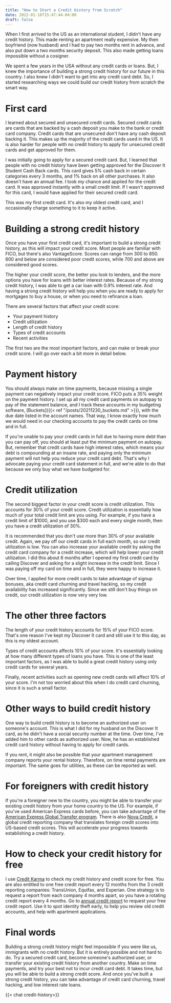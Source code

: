 ```yaml
---
title: "How to Start a Credit History from Scratch"
date: 2022-01-16T15:47:44-04:00
draft: false
---
```


When I first arrived to the US as an international student, I didn't have any credit history. This made renting an apartment really expensive. My then boyfriend (now husband) and I had to pay two months rent in advance, and also put down a two months security deposit. This also made getting loans impossible without a cosigner. 

We spent a few years in the USA without any credit cards or loans. But, I knew the importance of building a strong credit history for our future in this country. I also knew I didn't want to get into any credit card debt. So, I started researching ways we could build our credit history from scratch the smart way. 

# First card

I learned about secured and unsecured credit cards. Secured credit cards are cards that are backed by a cash deposit you make to the bank or credit card company. Credit cards that are unsecured don't have any cash deposit backing it. This makes up the majority of the credit cards used in the US. It is also harder for people with no credit history to apply for unsecured credit cards and get approved for them. 

I was initially going to apply for a secured credit card. But, I learned that people with no credit history have been getting approved for the Discover It Student Cash Back cards. This card gives 5% cash back in certain categories every 3 months, and 1% back on all other purchases. It also doesn't have an annual fee. I took my chance and applied for the credit card. It was approved instantly with a small credit limit. If I wasn't approved for this card, I would have applied for their secured credit card.

This was my first credit card. It's also my oldest credit card, and I occasionally charge something to it to keep it active. 

# Building a strong credit history

Once you have your first credit card, it's important to build a strong credit history, as this will impact your credit score. Most people are familiar with FICO, but there's also VantageScore. Scores can range from 300 to 850. 600 and below are considered poor credit scores, while 700 and above are considered good scores. 

The higher your credit score, the better you look to lenders, and the more options you have for loans with better interest rates. Because of my strong credit history, I was able to get a car loan with 0.9% interest rate. And having a strong credit history will help you when you are ready to apply for mortgages to buy a house, or when you need to refinance a loan. 

There are several factors that affect your credit score:

* Your payment history
* Credit utilization
* Length of credit history
* Types of credit accounts
* Recent activities

The first two are the most important factors, and can make or break your credit score. I will go over each a bit more in detail below.

# Payment history

You should always make on time payments, because missing a single payment can negatively impact your credit score. FICO puts a 35% weight on the payment history. I set up all my credit card payments on autopay to pay of the statement balance, and I track these accounts in my budgeting software, [Buckets]({{< ref "/posts/20211230_buckets.md" >}}), with the due date listed in the account names. That way, I know exactly how much we would need in our checking accounts to pay the credit cards on time and in full. 

If you're unable to pay your credit cards in full due to having more debt than you can pay off, you should at least put the minimum payment on autopay. But, remember that credit cards have high interest rates, which means your debt is compounding at an insane rate, and paying only the minimum payment will not help you reduce your credit card debt. That's why I advocate paying your credit card statement in full, and we're able to do that because we only buy what we have budgeted for. 

# Credit utilization 

The second biggest factor in your credit score is credit utilization. This accounts for 30% of your credit score. Credit utilization is essentially how much of your total credit limit are you using. For example, if you have a credit limit of $1000, and you use $300 each and every single month, then you have a credit utilization of 30%. 

It is recommended that you don't use more than 30% of your available credit. Again, we pay off our credit cards in full each month, so our credit utilization is low. You can also increase your available credit by asking the credit card company for a credit increase, which will help lower your credit utilization. I did this about 6 months after I opened my first credit card by calling Discover and asking for a slight increase in the credit limit. Since I was paying off my card on time and in full, they were happy to increase it.

Over time, I applied for more credit cards to take advantage of signup bonuses, aka credit card churning and travel hacking, so my credit availability has increased significantly. Since we still don't buy things on credit, our credit utilization is now very very low. 

# The other three factors

The length of your credit history accounts for 15% of your FICO score. That's one reason I've kept my Discover It card and still use it to this day, as this is my oldest account. 

Types of credit accounts affects 10% of your score. It's essentially looking at how many different types of loans you have. This is one of the least important factors, as I was able to build a great credit history using only credit cards for several years. 

Finally, recent activities such as opening new credit cards will affect 10% of your score. I'm not too worried about this when I do credit card churning, since it is such a small factor. 

# Other ways to build credit history
One way to build credit history is to become an authorized user on someone's account. This is what I did for my husband on the Discover It card, as he didn't have a social security number at the time. Over time, I've added him to other cards as authorized user. Now, he has an established credit card history without having to apply for credit cards. 

If you rent, it might also be possible that your apartment management company reports your rental history. Therefore, on time rental payments are important. The same goes for utilities, as these can be reported as well. 

# For foreigners with credit history
If you're a foreigner new to the country, you might be able to transfer your existing credit history from your home country to the US. For example, if you've used American Express cards before, you can take advantage of the [American Express Global Transfer program](https://www.americanexpress.com/us/customer-service/global-card-relationship/). There is also [Nova Credit](https://www.novacredit.com/resources/international-credit), a global credit reporting company that translates foreign credit scores into US-based credit scores. This will accelerate your progress towards establishing a credit history.

# How to check your credit history for free
I use [Credit Karma](http://www.creditkarma.com/) to check my credit history and credit score for free. You are also entitled to one free credit report every 12 months from the 3 credit reporting companies: TransUnion, Equifax, and Experian. One strategy is to request a report from each company 4 months apart, so you have a rotating credit report every 4 months. Go to [annual credit report](https://www.annualcreditreport.com/index.action) to request your free credit report. Use it to spot identity theft early, to help you review old credit accounts, and help with apartment applications. 

# Final words
Building a strong credit history might feel impossible if you were like us, immigrants with no credit history. But it is entirely possible and not hard to do. Try a secured credit card, become someone's authorized user, or transfer your existing credit history from another country. Make on time payments, and try your best not to incur credit card debt. It takes time, but you will be able to build a strong credit score. And once you've built a strong credit history, you can take advantage of credit card churning, travel hacking, and low interest rate loans. 

{{< chat credit-history>}}
